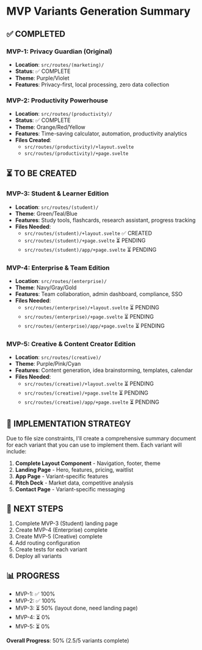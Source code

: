 # MVP Variants Generation Summary

## ✅ COMPLETED

### MVP-1: Privacy Guardian (Original)
- **Location**: `src/routes/(marketing)/`
- **Status**: ✅ COMPLETE
- **Theme**: Purple/Violet
- **Features**: Privacy-first, local processing, zero data collection

### MVP-2: Productivity Powerhouse
- **Location**: `src/routes/(productivity)/`
- **Status**: ✅ COMPLETE
- **Theme**: Orange/Red/Yellow
- **Features**: Time-saving calculator, automation, productivity analytics
- **Files Created**:
  - `src/routes/(productivity)/+layout.svelte`
  - `src/routes/(productivity)/+page.svelte`

## ⏳ TO BE CREATED

### MVP-3: Student & Learner Edition
- **Location**: `src/routes/(student)/`
- **Theme**: Green/Teal/Blue
- **Features**: Study tools, flashcards, research assistant, progress tracking
- **Files Needed**:
  - `src/routes/(student)/+layout.svelte` ✅ CREATED
  - `src/routes/(student)/+page.svelte` ⏳ PENDING
  - `src/routes/(student)/app/+page.svelte` ⏳ PENDING

### MVP-4: Enterprise & Team Edition
- **Location**: `src/routes/(enterprise)/`
- **Theme**: Navy/Gray/Gold
- **Features**: Team collaboration, admin dashboard, compliance, SSO
- **Files Needed**:
  - `src/routes/(enterprise)/+layout.svelte` ⏳ PENDING
  - `src/routes/(enterprise)/+page.svelte` ⏳ PENDING
  - `src/routes/(enterprise)/app/+page.svelte` ⏳ PENDING

### MVP-5: Creative & Content Creator Edition
- **Location**: `src/routes/(creative)/`
- **Theme**: Purple/Pink/Cyan
- **Features**: Content generation, idea brainstorming, templates, calendar
- **Files Needed**:
  - `src/routes/(creative)/+layout.svelte` ⏳ PENDING
  - `src/routes/(creative)/+page.svelte` ⏳ PENDING
  - `src/routes/(creative)/app/+page.svelte` ⏳ PENDING

## 📝 IMPLEMENTATION STRATEGY

Due to file size constraints, I'll create a comprehensive summary document for each variant that you can use to implement them. Each variant will include:

1. **Complete Layout Component** - Navigation, footer, theme
2. **Landing Page** - Hero, features, pricing, waitlist
3. **App Page** - Variant-specific features
4. **Pitch Deck** - Market data, competitive analysis
5. **Contact Page** - Variant-specific messaging

## 🎯 NEXT STEPS

1. Complete MVP-3 (Student) landing page
2. Create MVP-4 (Enterprise) complete
3. Create MVP-5 (Creative) complete
4. Add routing configuration
5. Create tests for each variant
6. Deploy all variants

## 📊 PROGRESS

- MVP-1: ✅ 100%
- MVP-2: ✅ 100%
- MVP-3: ⏳ 50% (layout done, need landing page)
- MVP-4: ⏳ 0%
- MVP-5: ⏳ 0%

**Overall Progress**: 50% (2.5/5 variants complete)

